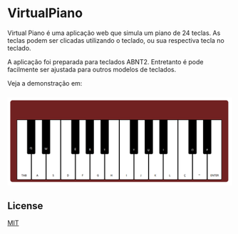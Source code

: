 # VirtualPiano
Virtual Piano é uma aplicação web que simula um piano de 24 teclas.
As teclas podem ser clicadas utilizando o teclado, ou sua respectiva tecla no teclado.

A aplicação foi preparada para teclados ABNT2. Entretanto é pode facilmente ser ajustada para outros modelos de teclados.

Veja a demonstração em: 

###

![Imagem do virtual piano](<./src/assets/img/piano.png>)

###

## License
[MIT](https://choosealicense.com/licenses/mit/)
